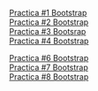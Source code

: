 
<a href="https://chaveztruz.github.io/16abril.html"> Practica #1 Bootstrap </a><br>
<a href="https://chaveztruz.github.io/Tablas%20bootstrap.html"> Practica #2 Bootstrap </a><br>
<a href="https://chaveztruz.github.io/practicabootstrap.html"> Practica #3 Bootsrap </a><br>
<a href="https://chaveztruz.github.io/imagenes.html">Practica #4 Bootstrap </a><br>

<a href="https://chaveztruz.github.io/PRACTICA%206.html"> Practica #6 Bootstrap</a><br>
<a href="https://chaveztruz.github.io/practica7.html"> Practica #7 Bootstrap </a><br>
<a href="https://chaveztruz.github.io/modalesenbootstrap.html"> Practica #8 Bootstrap </a><br>
